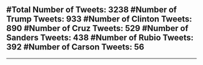 #Total Number of Tweets: 3238 
#Number of Trump Tweets: 933
#Number of Clinton Tweets: 890
#Number of Cruz Tweets: 529
#Number of Sanders Tweets: 438
#Number of Rubio Tweets: 392
#Number of Carson Tweets: 56
---
---
